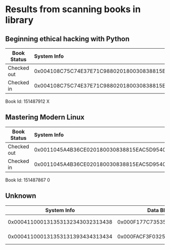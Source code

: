 Results from scanning books in library
======================================

Beginning ethical hacking with Python
-------------------------------------

| Book Status | System Info | Data Blocks (0-8) | AFI |
| ----------- |:----------- |:----------------- | --- |
| Checked out | 0x004108C75C74E37E71C988020180030838815EAC5D95409F | 0x000F343C0F8F500104E006C21B0301 | C2 |
| Checked in  | 0x004108C75C74E37E71C988020180030838815EAC5D95409F | 0x000F343C0F8F500104E006DA1B0301 | DA |

Book Id: 151487912 X



Mastering Modern Linux
----------------------

| Book Status | System Info | Data Blocks (0-8) | AFI |
| ----------- |:----------- |:----------------- | --- |
| Checked out | 0x0011045A4B36CE020180030838815EAC5D95409F | 0x000F40360F8F500104E006C21B0301 | C2 |
| Checked in  | 0x0011045A4B36CE020180030838815EAC5D95409F | 0x000F40360F8F500104E006DA1B0301 | DA |

Book Id: 151487867 0



Unknown
-------

| System Info | Data Blocks (0-8) | AFI | Book Id |
| ----------- | ----------------- | --- | ------- |
| 0x000411000131353132343032313438 | 0x000F177C7353500104E000071B0301 | 07 | 151240214 8 |
| 0x000411000131353131393434313434 | 0x000FACF3F032500104E000071B0301 | 07 | 151194414 4 |


